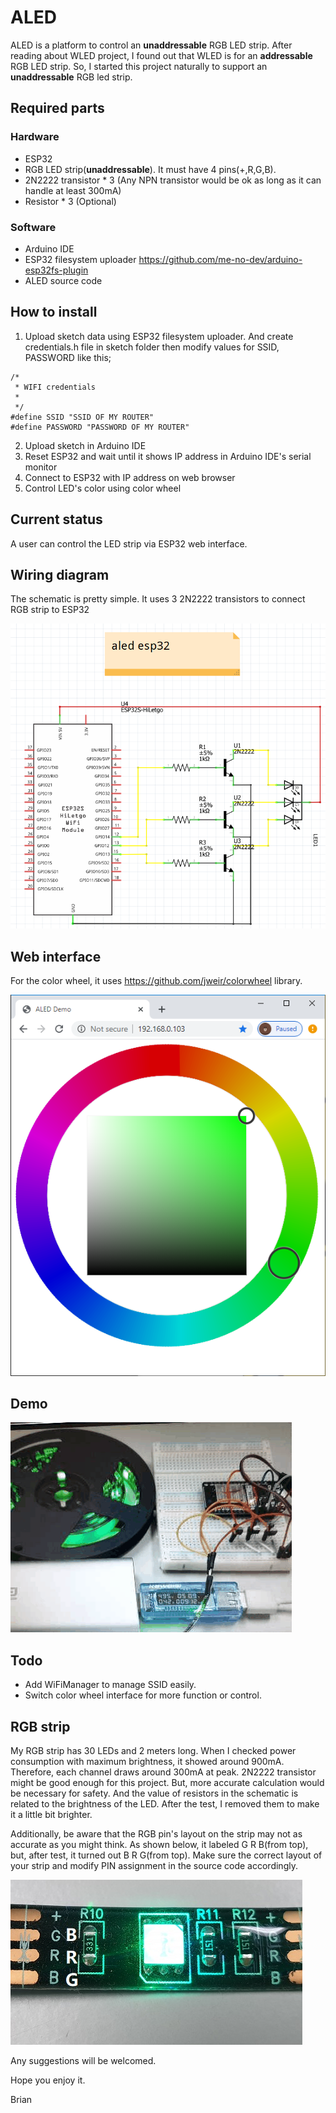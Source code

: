 # ALED

ALED is a platform to control an **unaddressable** RGB LED strip. After reading about WLED project, I found out that WLED is for an **addressable** RGB LED strip. So, I started this project naturally to support an **unaddressable** RGB led strip.

## Required parts

### Hardware

- ESP32
- RGB LED strip(**unaddressable**). It must have 4 pins(+,R,G,B).
- 2N2222 transistor * 3 (Any NPN transistor would be ok as long as it can handle at least 300mA)
- Resistor * 3 (Optional)

### Software

- Arduino IDE
- ESP32 filesystem uploader https://github.com/me-no-dev/arduino-esp32fs-plugin
- ALED source code

## How to install

1. Upload sketch data using ESP32 filesystem uploader. And create credentials.h file in sketch folder then modify values for SSID, PASSWORD like this;

```
/* 
 * WIFI credentials
 * 
 */
#define SSID "SSID OF MY ROUTER"
#define PASSWORD "PASSWORD OF MY ROUTER"
```

2. Upload sketch in Arduino IDE
3. Reset ESP32 and wait until it shows IP address in Arduino IDE's serial monitor
4. Connect to ESP32 with IP address on web browser
5. Control LED's color using color wheel

## Current status

A user can control the LED strip via ESP32 web interface.

## Wiring diagram

The schematic is pretty simple. It uses 3 2N2222 transistors to connect RGB strip to ESP32

![Schematic](https://github.com/briankimstudio/aled/blob/master/schematic.png)

## Web interface

For the color wheel, it uses https://github.com/jweir/colorwheel library.

![Web interface](https://github.com/briankimstudio/aled/blob/master/aled_web_interface.png)

## Demo

![Demo](https://github.com/briankimstudio/aled/blob/master/aled_demo.gif)

## Todo

- Add WiFiManager to manage SSID easily.
- Switch color wheel interface for more function or control.

## RGB strip

My RGB strip has 30 LEDs and 2 meters long. When I checked power consumption with maximum brightness, it showed around 900mA. Therefore, each channel draws around 300mA at peak. 2N2222 transistor might be good enough for this project. But, more accurate calculation would be necessary for safety. And the value of resistors in the schematic is related to the brightness of the LED. After the test, I removed them to make it a little bit brighter.

Additionally, be aware that the RGB pin's layout on the strip may not as accurate as you might think. As shown below, it labeled G R B(from top), but, after test, it turned out B R G(from top). Make sure the correct layout of your strip and modify PIN assignment in the source code accordingly. 

![RGB strip](https://github.com/briankimstudio/aled/blob/master/rgb_led_strip.jpg)

Any suggestions will be welcomed.

Hope you enjoy it.

Brian
